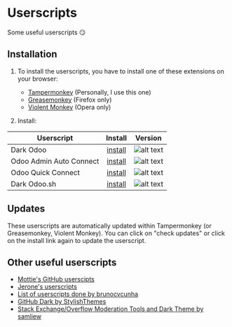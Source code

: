 # Userscripts

Some useful userscripts :smirk:

## Installation

1. To install the userscripts, you have to install one of these extensions on your browser:
   * [Tampermonkey](https://www.tampermonkey.net/) (Personally, I use this one)
   * [Greasemonkey](https://addons.mozilla.org/en-US/firefox/addon/greasemonkey/) (Firefox only)
   * [Violent Monkey](https://addons.opera.com/en/extensions/details/violent-monkey/) (Opera only)

2. Install:

| Userscript              | Install            | Version                                                                                |
|-------------------------|:------------------:|:--------------------------------------------------------------------------------------:|
| Dark Odoo               | [install][doo-raw] | ![alt text](https://img.shields.io/badge/Version-Beta-C4246A.svg "Version Beta")      |
| Odoo Admin Auto Connect | [install][aac-raw] | ![alt text](https://img.shields.io/badge/Version-1.0-C4246A.svg "Version 1.0")        |
| Odoo Quick Connect      | [install][oqc-raw] | ![alt text](https://img.shields.io/badge/Version-1.4.2-C4246A.svg "Version 1.4.2")    |
| Dark Odoo.sh            | [install][dsh-raw] | ![alt text](https://img.shields.io/badge/Version-1.0-C4246A.svg "Version 1.0")        |

[doo-raw]: https://github.com/Maurin3/userscripts/raw/master/dark-odoo.user.js
[aac-raw]: https://github.com/Maurin3/userscripts/raw/master/odoo-admin-auto-connect.user.js
[oqc-raw]: https://github.com/Maurin3/userscripts/raw/master/odoo-quick-connect.user.js
[dsh-raw]: https://github.com/Maurin3/userscripts/raw/master/dark-odoo-sh.user.js

## Updates

These userscripts are automatically updated within Tampermonkey (or Greasemonkey, Violent Monkey). You can click on "check updates" or click on the install link again to update the userscript.

## Other useful userscripts

* [Mottie's GitHub userscipts](https://github.com/Mottie/GitHub-userscripts)
* [Jerone's userscripts](https://github.com/jerone/UserScripts)
* [List of userscripts done by brunocvcunha](https://github.com/brunocvcunha/awesome-userscripts)
* [GitHub Dark by StylishThemes](https://github.com/StylishThemes/GitHub-Dark)
* [Stack Exchange/Overflow Moderation Tools and Dark Theme by samliew](https://github.com/samliew/SO-mod-userscripts)
